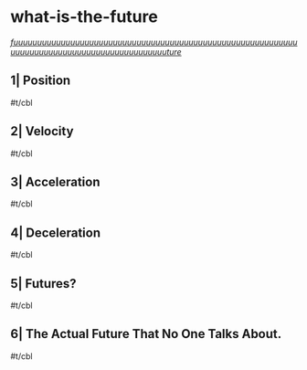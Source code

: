 # what-is-the-future

*[fuuuuuuuuuuuuuuuuuuuuuuuuuuuuuuuuuuuuuuuuuuuuuuuuuuuuuuuuuuuuuuuuuuuuuuuuuuuuuuuuuuuuuuuuuuuuuture](https://youtu.be/1acWg-c5Buo)*

## 1| Position

#t/cbl

## 2| Velocity

#t/cbl

## 3| Acceleration

#t/cbl

## 4| Deceleration

#t/cbl

## 5| Futures?

#t/cbl

## 6| The Actual Future That No One Talks About.

#t/cbl
